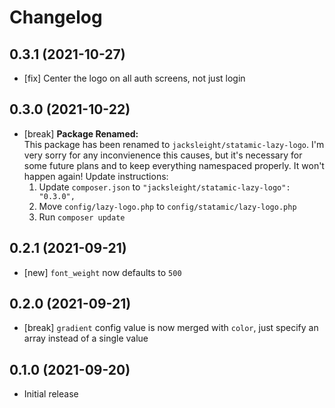 # Changelog

## 0.3.1 (2021-10-27)

- [fix] Center the logo on all auth screens, not just login

## 0.3.0 (2021-10-22)

- [break] **Package Renamed:**  
This package has been renamed to `jacksleight/statamic-lazy-logo`. I'm very sorry for any inconvienence this causes, but it's necessary for some future plans and to keep everything namespaced properly. It won't happen again! Update instructions:
    1. Update `composer.json` to `"jacksleight/statamic-lazy-logo": "0.3.0",`
    2. Move `config/lazy-logo.php` to `config/statamic/lazy-logo.php`
    3. Run `composer update`

## 0.2.1 (2021-09-21)

- [new] `font_weight` now defaults to `500`

## 0.2.0 (2021-09-21)

- [break] `gradient` config value is now merged with `color`, just specify an array instead of a single value

## 0.1.0 (2021-09-20)

- Initial release
